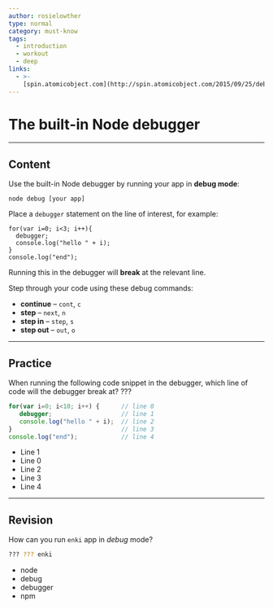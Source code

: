 ```yaml
---
author: rosielowther
type: normal
category: must-know
tags:
  - introduction
  - workout
  - deep
links:
  - >-
    [spin.atomicobject.com](http://spin.atomicobject.com/2015/09/25/debug-node-js/){website}
---
```


# The built-in Node debugger


---

## Content

Use the built-in Node debugger by running your app in **debug mode**:

```plain-text
node debug [your app]
```

Place a `debugger` statement on the line of interest, for example:

```plain-text
for(var i=0; i<3; i++){
  debugger;
  console.log("hello " + i);
}
console.log("end");
```

Running this in the debugger will **break** at the relevant line.

Step through your code using these debug commands:

* **continue** – `cont`, `c`
* **step** – `next`, `n`
* **step in** – `step`, `s`
* **step out** – `out`, `o`


---

## Practice

When running the following code snippet in the debugger, which line of code will the debugger break at? ???

```javascript
for(var i=0; i<10; i++) {      // line 0
   debugger;                   // line 1
   console.log("hello " + i);  // line 2
}                              // line 3
console.log("end");            // line 4
```

* Line 1
* Line 0
* Line 2
* Line 3
* Line 4


---

## Revision

How can you run `enki` app in *debug* mode?

```bash
??? ??? enki
```

* node
* debug
* debugger
* npm
